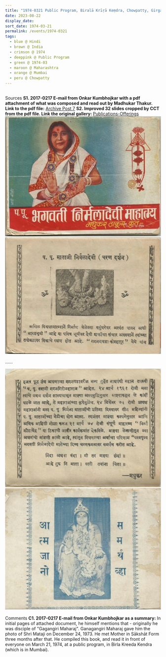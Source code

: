 ```yaml
---
title: "1974-0321 Public Program, Biralā Krīṛā Keṃdra, Chowpatty, Girgaum Chowpatty, Mumbai, Maharashtra, India"
date: 2023-08-22
display_date: 
sort_date: 1974-03-21
permalink: /events/1974-0321
tags:
  - blue @ Hindi
  - brown @ India
  - crimson @ 1974
  - deeppink @ Public Program
  - green @ 1974-03
  - maroon @ Maharashtra
  - orange @ Mumbai
  - peru @ Chowpatty
---
```


<br>

<wave-list>
  <list-title color="DarkSeaGreen" width="55">Sources</list-title>
  <list-item color="BlanchedAlmond" width="280"><b>S1. 2017-0217 E-mail from Onkar Kumbhojkar with a pdf attachment of what was composed and read out by Madhukar Thakur. Link to the pdf file:</b> <a href="https://seven-teams.github.io/archives/2023/0519">Archive Post 7</a></list-item>
  <list-item color="Lavender" width="280"><b>S2. Improved 32 slides cropped by CCT from the pdf file. Link the original gallery: </b> <a href="https://imageevent.com/sahaja/momentsofgrowth/publicationsofferings">Publications-Offerings</a></list-item>
</wave-list>

<div style="text-align: center"><img src="/images/1974-0321_Reading_of_'Parama_Pujya_Baghavati_Nirmala_Devi_Mahatmya'_by_Madhukar_Thakur_at_Public_Program,_Birala_Krira_Kendra,_Chowpatty,_Girgaum_Chowpatty,_Mumbai,_MH,_India,_Page_01_(likely_1975_Comp)_(Balwant_Kumbhojkar_Coll).jpg" /></div>

<div style="text-align: center"><img src="/images/1974-0321_Reading_of_'Parama_Pujya_Baghavati_Nirmala_Devi_Mahatmya'_by_Madhukar_Thakur_at_Public_Program,_Birala_Krira_Kendra,_Chowpatty,_Girgaum_Chowpatty,_Mumbai,_MH,_India,_Page_02_(likely_1975_Comp)_(Balwant_Kumbhojkar_Coll).jpg" /></div>

......<br>

<div style="text-align: center"><img src="/images/1974-0321_Reading_of_'Parama_Pujya_Baghavati_Nirmala_Devi_Mahatmya'_by_Madhukar_Thakur_at_Public_Program,_Birala_Krira_Kendra,_Chowpatty,_Girgaum_Chowpatty,_Mumbai,_MH,_India,_Page_03_(likely_1975_Comp)_(Balwant_Kumbhojkar_Coll).jpg" /></div>

<div style="text-align: center"><img src="/images/1974-0321_Reading_of_'Parama_Pujya_Baghavati_Nirmala_Devi_Mahatmya'_by_Madhukar_Thakur_at_Public_Program,_Birala_Krira_Kendra,_Chowpatty,_Girgaum_Chowpatty,_Mumbai,_MH,_India,_Page_32_(likely_1975_Comp)_(Balwant_Kumbhojkar_Coll).jpg" /></div>

<br>

<wave-list>
  <list-title color="DarkSeaGreen" width="55">Comments</list-title>
  <list-item color="BlanchedAlmond" width="280"><b>C1. 2017-0217 E-mail from Onkar Kumbhojkar as a summary:</b> In initial pages of attached document, he himself mentions that - originally he was disciple of "Gagangiri Maharaj". Ganagangiri Maharaj gave him the photo of Shri Mataji on December 24, 1973. He met Mother in Sākshāt Form three months after that. He compiled this book, and read it in front of everyone on March 21, 1974, at a public program, in Birla Kreeda Kendra (which is in Mumbai).</list-item>
</wave-list>